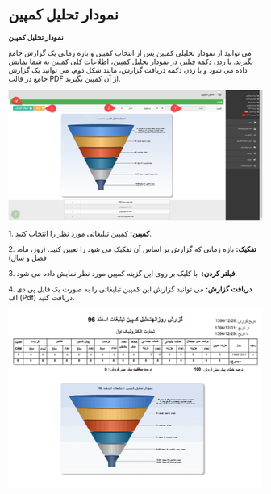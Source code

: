 # نمودار تحلیل کمپین        

**نمودار تحلیل کمپین**

می توانید از نمودار تحلیلی کمپین پس از انتخاب کمپین و بازه زمانی یک گزارش جامع بگیرید. با زدن دکمه فیلتر، در نمودار تحلیل کمپین، اطلاعات کلی کمپین به شما نمایش داده می شود و با زدن دکمه دریافت گزارش، مانند شکل دوم، می توانید یک گزارش جامع در قالب PDF از آن کمپین بگیرید.

![](Campain1.png)

1\. **کمپین:** کمپین تبلیغاتی مورد نظر را انتخاب کنید.

2\. **تفکیک:** بازه زمانی که گزارش بر اساس آن تفکیک می شود را تعیین کنید. (روز، ماه، فصل و سال)

3\. **فیلتر کردن:**  با کلیک بر روی این گزینه کمپین مورد نظر نمایش داده می شود.

4\. **دریافت گزارش:** می توانید گزارش این کمپین تبلیغاتی را به صورت یک فایل پی دی اف (Pdf) دریافت کنید.

![](Campain2.png)
